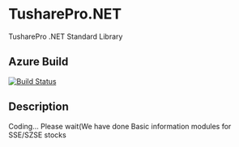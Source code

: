 # TusharePro.NET
TusharePro .NET Standard Library

## Azure Build
[![Build Status](https://apertureelectronic.visualstudio.com/TusharePro.Net/_apis/build/status/TusharePro.Net?branchName=master)](https://apertureelectronic.visualstudio.com/TusharePro.Net/_build/latest?definitionId=3&branchName=master)

## Description
Coding... Please wait(We have done Basic information modules for SSE/SZSE stocks
